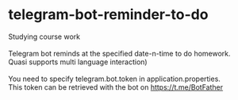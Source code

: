 # telegram-bot-reminder-to-do
Studying course work
<br>
<br>
Telegram bot reminds at the specified date-n-time to do homework.
<br>Quasi supports multi language interaction)
<br><br>
You need to specify telegram.bot.token in application.properties. <br>
This token can be retrieved with the bot on https://t.me/BotFather
